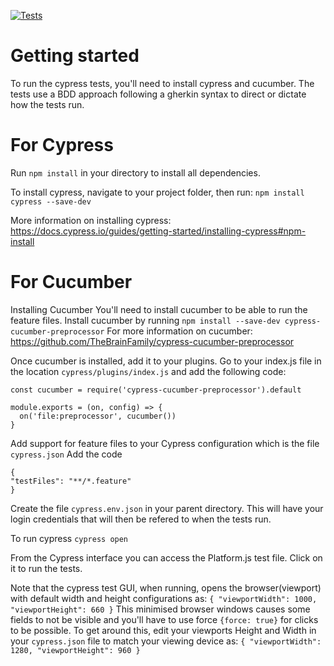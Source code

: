 [![Tests](https://github.com/ushahidi/platform-e2e-testing/actions/workflows/run-tests.yml/badge.svg?event=push)](https://github.com/ushahidi/platform-e2e-testing/actions/workflows/run-tests.yml)
# Getting started
To run the cypress tests, you'll need to install cypress and cucumber. The tests use a BDD approach following a gherkin syntax to direct or dictate how the tests run.

# For Cypress
Run `npm install` in your directory to install all dependencies.

To install cypress, navigate to your project folder, then run:
`npm install cypress --save-dev`

More information on installing cypress: https://docs.cypress.io/guides/getting-started/installing-cypress#npm-install

# For Cucumber
Installing Cucumber
You'll need to install cucumber to be able to run the feature files. Install cucumber by running
`npm install --save-dev cypress-cucumber-preprocessor`
For more information on cucumber: 
https://github.com/TheBrainFamily/cypress-cucumber-preprocessor

Once cucumber is installed, add it to your plugins. Go to your index.js file in the location `cypress/plugins/index.js` and add the following code:
```
const cucumber = require('cypress-cucumber-preprocessor').default

module.exports = (on, config) => {
  on('file:preprocessor', cucumber())
}
```

Add support for feature files to your Cypress configuration which is the file `cypress.json`
Add the code
```
{
"testFiles": "**/*.feature"
}
```
Create the file `cypress.env.json` in your parent directory. This will have your login credentials that will then be refered to when the tests run.

To run cypress
`cypress open`

From the Cypress interface you can access the Platform.js test file. Click on it to run the tests.

Note that the cypress test GUI, when running, opens the browser(viewport) with default width and height configurations as:
`{
  "viewportWidth": 1000,
  "viewportHeight": 660
}`
This minimised browser windows causes some fields to not be visible and you'll have to use force `{force: true}` for clicks to be possible. To get around this, edit your viewports Height and Width in your `cypress.json` file to match your viewing device as:
`{
  "viewportWidth": 1280,
  "viewportHeight": 960
}`
